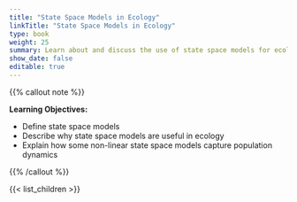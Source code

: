 ```yaml
---
title: "State Space Models in Ecology"
linkTitle: "State Space Models in Ecology"
type: book
weight: 25
summary: Learn about and discuss the use of state space models for ecological modeling and forecasting
show_date: false
editable: true
---
```


{{% callout note %}}

**Learning Objectives:**
* Define state space models
* Describe why state space models are useful in ecology
* Explain how some non-linear state space models capture population dynamics 

{{% /callout %}}

{{< list_children >}}
